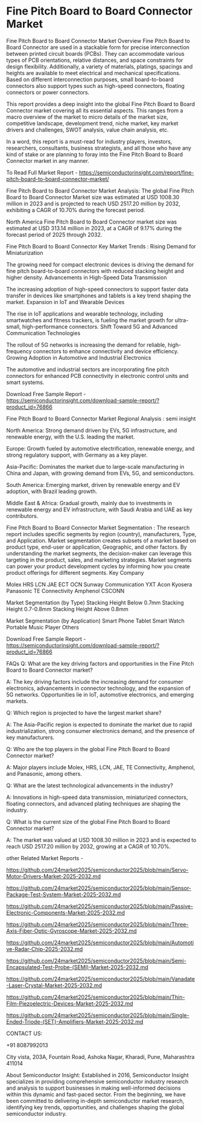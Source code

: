 <h1>Fine Pitch Board to Board Connector Market</h1>
Fine Pitch Board to Board Connector Market Overview
Fine Pitch Board to Board Connector are used in a stackable form for precise interconnection between printed circuit boards (PCBs). They can accommodate various types of PCB orientations, relative distances, and space constraints for design flexibility. Additionally, a variety of materials, platings, spacings and heights are available to meet electrical and mechanical specifications. Based on different interconnection purposes, small board-to-board connectors also support types such as high-speed connectors, floating connectors or power connectors.

This report provides a deep insight into the global Fine Pitch Board to Board Connector market covering all its essential aspects. This ranges from a macro overview of the market to micro details of the market size, competitive landscape, development trend, niche market, key market drivers and challenges, SWOT analysis, value chain analysis, etc.

In a word, this report is a must-read for industry players, investors, researchers, consultants, business strategists, and all those who have any kind of stake or are planning to foray into the Fine Pitch Board to Board Connector market in any manner.

To Read Full Market Report -
https://semiconductorinsight.com/report/fine-pitch-board-to-board-connector-market/

Fine Pitch Board to Board Connector Market Analysis:
The global Fine Pitch Board to Board Connector Market size was estimated at USD 1008.30 million in 2023 and is projected to reach USD 2517.20 million by 2032, exhibiting a CAGR of 10.70% during the forecast period.

North America Fine Pitch Board to Board Connector market size was estimated at USD 313.14 million in 2023, at a CAGR of 9.17% during the forecast period of 2025 through 2032.

Fine Pitch Board to Board Connector Key Market Trends :
Rising Demand for Miniaturization

The growing need for compact electronic devices is driving the demand for fine pitch board-to-board connectors with reduced stacking height and higher density.
Advancements in High-Speed Data Transmission

The increasing adoption of high-speed connectors to support faster data transfer in devices like smartphones and tablets is a key trend shaping the market.
Expansion in IoT and Wearable Devices

The rise in IoT applications and wearable technology, including smartwatches and fitness trackers, is fueling the market growth for ultra-small, high-performance connectors.
Shift Toward 5G and Advanced Communication Technologies

The rollout of 5G networks is increasing the demand for reliable, high-frequency connectors to enhance connectivity and device efficiency.
Growing Adoption in Automotive and Industrial Electronics

The automotive and industrial sectors are incorporating fine pitch connectors for enhanced PCB connectivity in electronic control units and smart systems.

Download Free Sample Report -
https://semiconductorinsight.com/download-sample-report/?product_id=76866

Fine Pitch Board to Board Connector Market Regional Analysis :
semi insight

North America:
Strong demand driven by EVs, 5G infrastructure, and renewable energy, with the U.S. leading the market.

Europe:
Growth fueled by automotive electrification, renewable energy, and strong regulatory support, with Germany as a key player.

Asia-Pacific:
Dominates the market due to large-scale manufacturing in China and Japan, with growing demand from EVs, 5G, and semiconductors.

South America:
Emerging market, driven by renewable energy and EV adoption, with Brazil leading growth.

Middle East & Africa:
Gradual growth, mainly due to investments in renewable energy and EV infrastructure, with Saudi Arabia and UAE as key contributors.

Fine Pitch Board to Board Connector Market Segmentation :
The research report includes specific segments by region (country), manufacturers, Type, and Application. Market segmentation creates subsets of a market based on product type, end-user or application, Geographic, and other factors. By understanding the market segments, the decision-maker can leverage this targeting in the product, sales, and marketing strategies. Market segments can power your product development cycles by informing how you create product offerings for different segments.
Key Company

Molex
HRS
LCN
JAE
ECT
OCN
Sunway Communication
YXT
Acon
Kyosera
Panasonic
TE Connectivity
Amphenol
CSCONN

Market Segmentation (by Type)
Stacking Height Below 0.7mm
Stacking Height 0.7-0.8mm
Stacking Height Above 0.8mm

Market Segmentation (by Application)
Smart Phone
Tablet
Smart Watch
Portable Music Player
Others

Download Free Sample Report -
https://semiconductorinsight.com/download-sample-report/?product_id=76866

FAQs
Q: What are the key driving factors and opportunities in the Fine Pitch Board to Board Connector market?

A: The key driving factors include the increasing demand for consumer electronics, advancements in connector technology, and the expansion of 5G networks. Opportunities lie in IoT, automotive electronics, and emerging markets.

Q: Which region is projected to have the largest market share?

A: The Asia-Pacific region is expected to dominate the market due to rapid industrialization, strong consumer electronics demand, and the presence of key manufacturers.

Q: Who are the top players in the global Fine Pitch Board to Board Connector market?

A: Major players include Molex, HRS, LCN, JAE, TE Connectivity, Amphenol, and Panasonic, among others.

Q: What are the latest technological advancements in the industry?

A: Innovations in high-speed data transmission, miniaturized connectors, floating connectors, and advanced plating techniques are shaping the industry.

Q: What is the current size of the global Fine Pitch Board to Board Connector market?

A: The market was valued at USD 1008.30 million in 2023 and is expected to reach USD 2517.20 million by 2032, growing at a CAGR of 10.70%.

other Related Market Reports -

https://github.com/24market2025/semiconductor2025/blob/main/Servo-Motor-Drivers-Market-2025-2032.md

https://github.com/24market2025/semiconductor2025/blob/main/Sensor-Package-Test-System-Market-2025-2032.md

https://github.com/24market2025/semiconductor2025/blob/main/Passive-Electronic-Components-Market-2025-2032.md

https://github.com/24market2025/semiconductor2025/blob/main/Three-Axis-Fiber-Optic-Gyroscope-Market-2025-2032.md

https://github.com/24market2025/semiconductor2025/blob/main/Automotive-Radar-Chip-2025-2032.md

https://github.com/24market2025/semiconductor2025/blob/main/Semi-Encapsulated-Test-Probe-(SEMI)-Market-2025-2032.md

https://github.com/24market2025/semiconductor2025/blob/main/Vanadate-Laser-Crystal-Market-2025-2032.md

https://github.com/24market2025/semiconductor2025/blob/main/Thin-Film-Piezoelectric-Devices-Market-2025-2032.md

https://github.com/24market2025/semiconductor2025/blob/main/Single-Ended-Triode-(SET)-Amplifiers-Market-2025-2032.md

CONTACT US:

+91 8087992013

City vista, 203A, Fountain Road, Ashoka Nagar, Kharadi, Pune, Maharashtra 411014

About Semiconductor Insight:
Established in 2016, Semiconductor Insight specializes in providing comprehensive semiconductor industry research and analysis to support businesses in making well-informed decisions within this dynamic and fast-paced sector. From the beginning, we have been committed to delivering in-depth semiconductor market research, identifying key trends, opportunities, and challenges shaping the global semiconductor industry.
